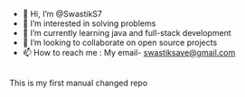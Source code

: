 - 👋 Hi, I’m @SwastikS7
- 👀 I’m interested in solving problems
- 🌱 I’m currently learning java and full-stack development
- 💞️ I’m looking to collaborate on open source projects
- 📫 How to reach me : My email- swastiksave@gmail.com
<br>
This is my first manual changed repo
<!---
SwastikS7/SwastikS7 is a ✨ special ✨ repository because its `README.md` (this file) appears on your GitHub profile.
You can click the Preview link to take a look at your changes.
--->
